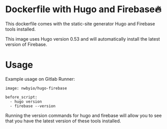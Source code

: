 # Dockerfile with Hugo and Firebase:fire:

This dockerfile comes with the static-site generator Hugo and Firebase tools installed.

This image uses Hugo version 0.53 and will automatically install the latest version of Firebase.

# Usage

Example usage on Gitlab Runner:
```
image: nwbyio/hugo-firebase

before_script:
  - hugo version
  - firebase --version
```
Running the version commands for hugo and firebase will allow you to see that you have the latest version of these tools installed.
